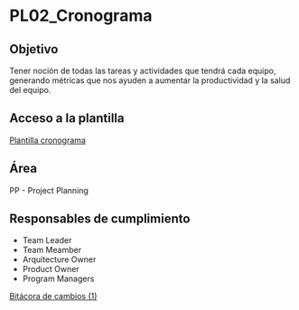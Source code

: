 # PL02_Cronograma

## Objetivo[](https://ace-software-development.github.io/Manual-de-Operaciones/docs/Plantillas/PL02_Cronograma#objetivo)

Tener noción de todas las tareas y actividades que tendrá cada equipo, generando métricas que nos ayuden a aumentar la productividad y la salud del equipo.

## Acceso a la plantilla[](https://ace-software-development.github.io/Manual-de-Operaciones/docs/Plantillas/PL02_Cronograma#acceso-a-la-plantilla)

[Plantilla cronograma](https://docs.google.com/spreadsheets/d/1gGSpajbTHMK_NY_wzCG-O3vpybDRFGiTqyxSykvwWnU/edit?usp=sharing)

## Área[](https://ace-software-development.github.io/Manual-de-Operaciones/docs/Plantillas/PL02_Cronograma#%C3%A1rea)

PP - Project Planning

## Responsables de cumplimiento[](https://ace-software-development.github.io/Manual-de-Operaciones/docs/Plantillas/PL02_Cronograma#responsables-de-cumplimiento)

- Team Leader
- Team Meamber
- Arquitecture Owner
- Product Owner
- Program Managers

[Bitácora de cambios (1)](PL02_Cronograma%20efcaa06ae0f743d0a944e244cb50c4ba/Bita%CC%81cora%20de%20cambios%20(1)%20ee5de933e2b74b13a1c732856c110134.csv)